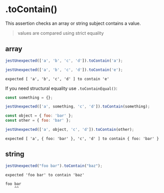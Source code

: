 # .toContain()

This assertion checks an array or string subject contains a value.

> values are compared using strict equality

## array

```js
jestUnexpected(['a', 'b', 'c', 'd']).toContain('a');
```

```js
jestUnexpected(['a', 'b', 'c', 'd']).toContain('e');
```

<!-- evaldown output:true -->

```
expected [ 'a', 'b', 'c', 'd' ] to contain 'e'
```

If you need structural equality use `.toContainEqual()`:

```js
const something = {};

jestUnexpected(['a', something, 'c', 'd']).toContain(something);
```

```js
const object = { foo: 'bar' };
const other = { foo: 'bar' };

jestUnexpected(['a', object, 'c', 'd']).toContain(other);
```

<!-- evaldown output:true -->

```
expected [ 'a', { foo: 'bar' }, 'c', 'd' ] to contain { foo: 'bar' }
```

## string

```js
jestUnexpected("foo bar").toContain("baz");
```

<!-- evaldown output:true -->

```
expected 'foo bar' to contain 'baz'

foo bar
    ^^
```
